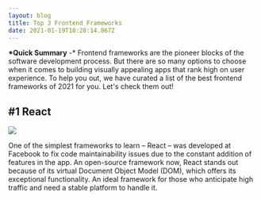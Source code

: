 ```yaml
---
layout: blog
title: Top 3 Frontend Frameworks
date: 2021-01-19T18:28:14.867Z
---
```

**\*Quick Summary** -* Frontend frameworks are the pioneer blocks of the software development process. But there are so many options to choose when it comes to building visually appealing apps that rank high on user experience. To help you out, we have curated a list of the best frontend frameworks of 2021 for you. Let's check them out!

## \#1 React

![](https://www.simform.com/wp-content/uploads/2020/02/react-1.png)

One of the simplest frameworks to learn – React – was developed at Facebook to fix code maintainability issues due to the constant addition of features in the app. An open-source framework now, React stands out because of its virtual Document Object Model (DOM), which offers its exceptional functionality. An ideal framework for those who anticipate high traffic and need a stable platform to handle it.